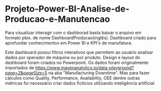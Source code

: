 # Projeto-Power-BI-Analise-de-Producao-e-Manutencao
Para visualizar interagir com o dashborad basta baixar o arquivo em formato pbix. de nome DashboardProducao(inglês).
Dashboard criado para aprofundar conhecimentos em Power BI e KPI's de manufatura. 

Este dashboard possui filtros interativos que permitem ao usuário analisar dados por operador de máquina ou por produto. 
Design e layout do dashboard foram criados no Powerpoint. 
Os dados foram originalmente importados de https://www.mavenanalytics.io/data-playground?page=2&pageSize=5 na aba "Manufacturing Downtime". Mas para fazer cálculos como Quality, Performance, Availability, OEE dentre outras métricas foi necessário criar dados fictícios utilizando inteligência artificial. 
